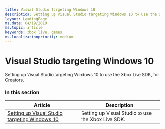 ```yaml
---
title: Visual Studio targeting Windows 10
description: Setting up Visual Studio targeting Windows 10 to use the Xbox Live SDK, for Creators.
layout: LandingPage
ms.date: 04/19/2019
ms.topic: article
keywords: xbox live, games
ms.localizationpriority: medium
---
```


# Visual Studio targeting Windows 10

Setting up Visual Studio targeting Windows 10 to use the Xbox Live SDK, for Creators.


### In this section

| Article | Description |
|---------|-------------|
| [Setting up Visual Studio targeting Windows 10](../../../../get-started-with-creators/develop-creators-title-with-visual-studio.md) | Setting up Visual Studio to use the Xbox Live SDK. |

<!-- 
standard template to fill-in to create the new official article: 
| [Setting up Visual Studio targeting Windows 10](vs-win10-cr.md) | Setting up Visual Studio targeting Windows 10 to use the Xbox Live SDK, for Creators. |
-->
